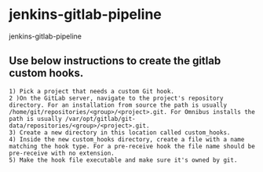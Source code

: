 # jenkins-gitlab-pipeline
jenkins-gitlab-pipeline

## Use below instructions to create the gitlab custom hooks.

```
1) Pick a project that needs a custom Git hook.
2 )On the GitLab server, navigate to the project's repository directory. For an installation from source the path is usually /home/git/repositories/<group>/<project>.git. For Omnibus installs the path is usually /var/opt/gitlab/git-data/repositories/<group>/<project>.git.
3) Create a new directory in this location called custom_hooks.
4) Inside the new custom_hooks directory, create a file with a name matching the hook type. For a pre-receive hook the file name should be pre-receive with no extension.
5) Make the hook file executable and make sure it's owned by git.
```
